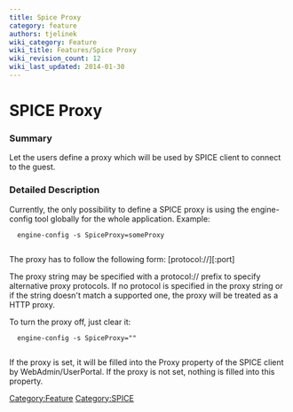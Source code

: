 ```yaml
---
title: Spice Proxy
category: feature
authors: tjelinek
wiki_category: Feature
wiki_title: Features/Spice Proxy
wiki_revision_count: 12
wiki_last_updated: 2014-01-30
---
```


# SPICE Proxy

### Summary

Let the users define a proxy which will be used by SPICE client to connect to the guest.

### Detailed Description

Currently, the only possibility to define a SPICE proxy is using the engine-config tool globally for the whole application. Example:

      engine-config -s SpiceProxy=someProxy
       

The proxy has to follow the following form: [protocol://]<host>[:port]

The proxy string may be specified with a protocol:// prefix to specify alternative proxy protocols. If no protocol is specified in the proxy string or if the string doesn't match a supported one, the proxy will be treated as a HTTP proxy.

To turn the proxy off, just clear it:

      engine-config -s SpiceProxy=""
       

If the proxy is set, it will be filled into the Proxy property of the SPICE client by WebAdmin/UserPortal. If the proxy is not set, nothing is filled into this property.

<Category:Feature> <Category:SPICE>
